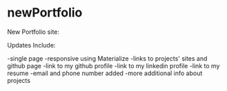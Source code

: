 # newPortfolio

New Portfolio site:

Updates Include:

-single page
-responsive using Materialize
-links to projects' sites and github page
-link to my github profile
-link to my linkedin profile
-link to my resume
-email and phone number added
-more additional info about projects 
